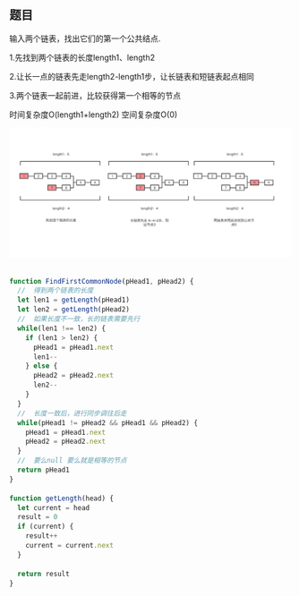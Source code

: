## 题目

输入两个链表，找出它们的第一个公共结点. 

1.先找到两个链表的长度length1、length2

2.让长一点的链表先走length2-length1步，让长链表和短链表起点相同

3.两个链表一起前进，比较获得第一个相等的节点

时间复杂度O(length1+length2) 空间复杂度O(0)

![Alt text](../../images/两个链表的公共节点.png)

```js

function FindFirstCommonNode(pHead1, pHead2) {
  //  得到两个链表的长度
  let len1 = getLength(pHead1)
  let len2 = getLength(pHead2)
  //  如果长度不一致，长的链表需要先行
  while(len1 !== len2) {
    if (len1 > len2) {
      pHead1 = pHead1.next
      len1-- 
    } else {
      pHead2 = pHead2.next
      len2-- 
    }
  }
  //  长度一致后，进行同步调往后走
  while(pHead1 != pHead2 && pHead1 && pHead2) {
    pHead1 = pHead1.next
    pHead2 = pHead2.next
  }
  //  要么null 要么就是相等的节点
  return pHead1
}

function getLength(head) {
  let current = head
  result = 0
  if (current) {
    result++
    current = current.next
  }

  return result
}
```